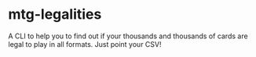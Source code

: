 # mtg-legalities
A CLI to help you to find out if your thousands and thousands of cards are legal to play in all formats. Just point your CSV!
